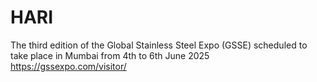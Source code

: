 # HARI
The third edition of the Global Stainless Steel Expo (GSSE) scheduled to take place in Mumbai from 4th to 6th June 2025
https://gssexpo.com/visitor/
